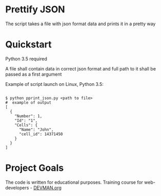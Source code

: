 # Prettify JSON

The script takes a file with json format data and prints it in a pretty way

# Quickstart

Python 3.5 required

A file shall contain data in correct json format and full path to it shall be passed as a first argument

Example of script launch on Linux, Python 3.5:

```#!bash

$ python pprint_json.py <path to file>
#  example of output
[
  {
    "Number": 1,
    "Id": "1",
    "Cells": {
      "Name": "John",
      "cell_id": 14371450
    }
  }
]

```

# Project Goals

The code is written for educational purposes. Training course for web-developers - [DEVMAN.org](https://devman.org)
